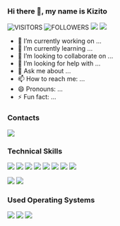 ### Hi there 👋, my name is Kizito
<!--
**kyzyto/kyzyto** is a ✨ _special_ ✨ repository because its `README.md` (this file) appears on your GitHub profile.
-->
<img alt="VISITORS" src="https://komarev.com/ghpvc/?username=kyzyto&style=flat&labelColor=red&logo=github&label=PROFILE+VIEWS&color=971901"/>
<img alt="FOLLOWERS" src="https://img.shields.io/github/followers/kyzyto?color=971901&logo=githubb&label=FOLLOWERS"/>

 <img src="https://img.shields.io/badge/Java-%23CCCCCC.svg?&style=flat-square&logo=java&logoColor=orange"> 
 <img src="https://img.shields.io/badge/C++-%2300599C.svg?&style=flat-square&logo=c%2B%2B&logoColor=white">

- 🔭 I’m currently working on ...
- 🌱 I’m currently learning ...
- 👯 I’m looking to collaborate on ...
- 🤔 I’m looking for help with ...
- 💬 Ask me about ...
- 📫 How to reach me: ...
- 😄 Pronouns: ...
- ⚡ Fun fact: ...

### Contacts
<a href="https://www.linkedin.com/in/adunife-kizito-okoye-4b8618178/"><img src="https://img.shields.io/badge/linkedin-%230077B5.svg?&style=for-the-badge&logo=linkedin&logoColor=white"></a>

### Technical Skills
<img src="https://img.shields.io/badge/Python-%233776AB.svg?&style=flat-square&logo=python&logoColor=white">  <img src="https://img.shields.io/badge/Java-%23CCCCCC.svg?&style=flat-square&logo=java&logoColor=orange"> 
<img src="https://img.shields.io/badge/C++-%2300599C.svg?&style=flat-square&logo=c%2B%2B&logoColor=white">
<img src="https://img.shields.io/badge/HTML-%23239120.svg?&style=flat-square&logo=html5&logoColor=white"> 
<img src="https://img.shields.io/badge/CSS-%23239120.svg?&style=flat-square&logo=css3&logoColor=white"> 
<img src="https://img.shields.io/badge/Javascript-%23F7DF1E.svg?&style=flat-square&logo=javascript&logoColor=yellow&labelColor=black"> 
<img src="https://img.shields.io/badge/React-%2361DAFB.svg?&style=flat-square&logo=react&logoColor=white"> 
<img src="https://img.shields.io/badge/Bootstrap-%23563D7C.svg?&style=flat-square&logo=bootstrap&logoColor=white">



<img src="https://img.shields.io/badge/Android Studio-%233DDC84.svg?&style=flat-square&logo=android-studio&logoColor=white"> <img src="https://img.shields.io/badge/Visual Studio-%235C2D91.svg?&style=flat-square&logo=visual-studio&logoColor=white"> 

### Used Operating Systems
<img src="https://img.shields.io/badge/Windows-%230078D6.svg?&style=flat-square&logo=windows&logoColor=white"> <img src="https://img.shields.io/badge/Linux-%23FCC624.svg?&style=flat-square&logo=linux&logoColor=white"> <img src="https://img.shields.io/badge/MacOS-%23999999.svg?&style=flat-square&logo=apple&logoColor=white"> 

